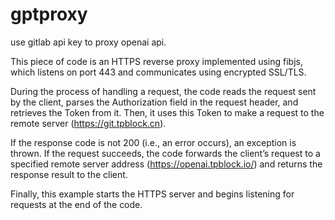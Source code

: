 # gptproxy
use gitlab api key to proxy openai api.

This piece of code is an HTTPS reverse proxy implemented using fibjs, which listens on port 443 and communicates using encrypted SSL/TLS.

During the process of handling a request, the code reads the request sent by the client, parses the Authorization field in the request header, and retrieves the Token from it. Then, it uses this Token to make a request to the remote server (https://git.tpblock.cn).

If the response code is not 200 (i.e., an error occurs), an exception is thrown. If the request succeeds, the code forwards the client’s request to a specified remote server address (https://openai.tpblock.io/) and returns the response result to the client.

Finally, this example starts the HTTPS server and begins listening for requests at the end of the code.
